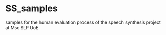 # SS_samples

samples for the human evaluation process of the speech synthesis project at Msc SLP UoE
